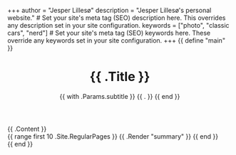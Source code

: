 +++
author = "Jesper Lillesø"
description = "Jesper Lillesø's personal website." # Set your site's meta tag (SEO) description here. This overrides any description set in your site configuration.
keywords = ["photo", "classic cars", "nerd"] # Set your site's meta tag (SEO) keywords here. These override any keywords set in your site configuration.
+++
{{ define "main" }}
  <main aria-role="main">
    <header class="homepage-header">
      <h1>{{ .Title }}</h1>
      {{ with .Params.subtitle }}
        <span class="subtitle">{{ . }}</span>
      {{ end }}
    </header>
    <div class="homepage-content">
      <!-- Note that the content for index.html, as a sort of list page, will pull from content/_index.md -->
      {{ .Content }}
    </div>
    <div>
      {{ range first 10 .Site.RegularPages }}
        {{ .Render "summary" }}
      {{ end }}
    </div>
  </main>
{{ end }}